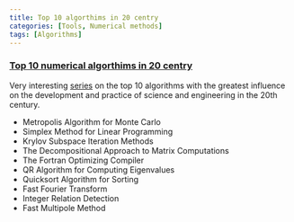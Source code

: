 ```yaml
---
title: Top 10 algorthims in 20 centry
categories: [Tools, Numerical methods]
tags: [Algorithms]
---
```


### [Top 10 numerical algorthims in 20 centry](https://doi.org/10.1109/MCISE.2000.814652)

Very interesting [series](https://www.cs.fsu.edu/~lacher/courses/COT4401/notes/cise_v2_i1/index.html) on the top 10 algorithms with the greatest influence on the development and practice of science and engineering in the 20th century.

 - Metropolis Algorithm for Monte Carlo
 - Simplex Method for Linear Programming
 - Krylov Subspace Iteration Methods
 - The Decompositional Approach to Matrix Computations
 - The Fortran Optimizing Compiler
 - QR Algorithm for Computing Eigenvalues
 - Quicksort Algorithm for Sorting
 - Fast Fourier Transform
 - Integer Relation Detection
 - Fast Multipole Method


